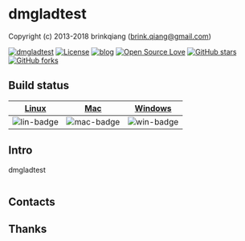 # dmgladtest

Copyright (c) 2013-2018 brinkqiang (brink.qiang@gmail.com)

[![dmgladtest](https://img.shields.io/badge/brinkqiang-dmgladtest-blue.svg?style=flat-square)](https://github.com/brinkqiang/dmgladtest)
[![License](https://img.shields.io/badge/license-MIT-brightgreen.svg)](https://github.com/brinkqiang/dmgladtest/blob/master/LICENSE)
[![blog](https://img.shields.io/badge/Author-Blog-7AD6FD.svg)](https://brinkqiang.github.io/)
[![Open Source Love](https://badges.frapsoft.com/os/v3/open-source.png)](https://github.com/brinkqiang)
[![GitHub stars](https://img.shields.io/github/stars/brinkqiang/dmgladtest.svg?label=Stars)](https://github.com/brinkqiang/dmgladtest) 
[![GitHub forks](https://img.shields.io/github/forks/brinkqiang/dmgladtest.svg?label=Fork)](https://github.com/brinkqiang/dmgladtest)

## Build status
| [Linux][lin-link] | [Mac][mac-link] | [Windows][win-link] |
| :---------------: | :----------------: | :-----------------: |
| ![lin-badge]      | ![mac-badge]       | ![win-badge]        |

[lin-badge]: https://github.com/brinkqiang/dmgladtest/workflows/linux/badge.svg "linux build status"
[lin-link]:  https://github.com/brinkqiang/dmgladtest/actions/workflows/linux.yml "linux build status"
[mac-badge]: https://github.com/brinkqiang/dmgladtest/workflows/mac/badge.svg "mac build status"
[mac-link]:  https://github.com/brinkqiang/dmgladtest/actions/workflows/mac.yml "mac build status"
[win-badge]: https://github.com/brinkqiang/dmgladtest/workflows/win/badge.svg "win build status"
[win-link]:  https://github.com/brinkqiang/dmgladtest/actions/workflows/win.yml "win build status"

## Intro
dmgladtest
```cpp
```
## Contacts

## Thanks
